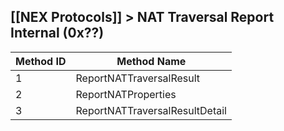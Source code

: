 ## [[NEX Protocols]] > NAT Traversal Report Internal (0x??)

| Method ID | Method Name |
| --- | --- |
| 1 | ReportNATTraversalResult |
| 2 | ReportNATProperties |
| 3 | ReportNATTraversalResultDetail |